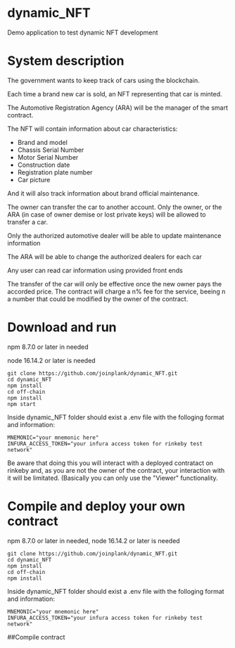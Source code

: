 # dynamic_NFT
Demo application to test dynamic NFT development

# System description
The government wants to keep track of cars using the blockchain. 

Each time a brand new car is sold, an NFT representing that car is minted.

The Automotive Registration Agency (ARA) will be the manager of the smart contract. 

The NFT will contain information about car characteristics: 

- Brand and model
- Chassis Serial Number
- Motor Serial Number
- Construction date
- Registration plate number
- Car picture

And it will also track information about brand official maintenance.

The owner can transfer the car to another account. Only the owner, or the ARA (in case of owner demise or lost private keys) will be allowed to transfer a car. 

Only the authorized automotive dealer will be able to update maintenance information

The ARA will be able to change the authorized dealers for each car

Any user can read car information using provided front ends

The transfer of the car will only be effective once the new owner pays the accorded price. The contract will charge a n% fee for the service, beeing n a number that could be modified by the owner of the contract. 

# Download and run
npm 8.7.0 or later in needed

node 16.14.2 or later is needed

```
git clone https://github.com/joinplank/dynamic_NFT.git
cd dynamic_NFT
npm install
cd off-chain
npm install
npm start
```

Inside dynamic_NFT folder should exist a .env file with the folloging format and information:
```
MNEMONIC="your mnemonic here"
INFURA_ACCESS_TOKEN="your infura access token for rinkeby test network"
```
Be aware that doing this you will interact with a deployed contratact on rinkeby and, as you are not the owner of the contract, your interaction with it will be limitated. (Basically you can only use the "Viewer" functionality.


# Compile and deploy your own contract
npm 8.7.0 or later in needed, 
node 16.14.2 or later is needed

```
git clone https://github.com/joinplank/dynamic_NFT.git
cd dynamic_NFT
npm install
cd off-chain
npm install
```

Inside dynamic_NFT folder should exist a .env file with the folloging format and information:
```
MNEMONIC="your mnemonic here"
INFURA_ACCESS_TOKEN="your infura access token for rinkeby test network"
```
##Compile contract 
